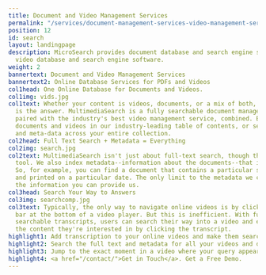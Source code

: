 ```yaml
---
title: Document and Video Management Services
permalink: "/services/document-management-services-video-management-services/"
position: 12
id: search
layout: landingpage
description: MicroSearch provides document database and search engine software and
  video database and search engine software.
weight: 2
bannertext: Document and Video Management Services
bannertext2: Online Database Services for PDFs and Videos
col1head: One Online Database for Documents and Videos.
col1img: vids.jpg
col1text: Whether your content is videos, documents, or a mix of both, MultimediaSearch
  is the answer. MultimediaSearch is a fully searchable document management service
  paired with the industry's best video management service, combined. Browse your
  documents and videos in our industry-leading table of contents, or search full text
  and meta-data across your entire collection.
col2head: Full Text Search + Metadata = Everything
col2img: search.jpg
col2text: MultimediaSearch isn't just about full-text search, though that is a powerful
  tool. We also index metadata--information about the documents--that is also searchable.
  So, for example, you can find a document that contains a particular string of text
  and printed on a particular date. The only limit to the metadata we can index is
  the information you can provide us.
col3head: Search Your Way to Answers
col3img: searchcomp.jpg
col3text: Typically, the only way to navigate online videos is by clicking the timing
  bar at the bottom of a video player. But this is inefficient. With fully indexed
  searchable transcripts, users can search their way into a video and even skip to
  the content they're interested in by clicking the transcript.
highlight1: Add transcription to your online videos and make them searchable.
highlight2: Search the full text and metadata for all your videos and documents.
highlight3: Jump to the exact moment in a video where your query appears.
highlight4: <a href="/contact/">Get in Touch</a>. Get a Free Demo.
---
```

